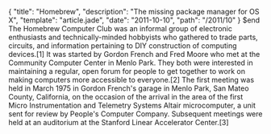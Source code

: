 {
  "title": "Homebrew",
  "description": "The missing package manager for OS X",
  "template": "article.jade",
  "date": "2011-10-10",
  "path": "/2011/10"
}
$end
The Homebrew Computer Club was an informal group of electronic enthusiasts and technically-minded hobbyists who gathered to trade parts, circuits, and information pertaining to DIY construction of computing devices.[1] It was started by Gordon French and Fred Moore who met at the Community Computer Center in Menlo Park. They both were interested in maintaining a regular, open forum for people to get together to work on making computers more accessible to everyone.[2] The first meeting was held in March 1975 in Gordon French's garage in Menlo Park, San Mateo County, California, on the occasion of the arrival in the area of the first Micro Instrumentation and Telemetry Systems Altair microcomputer, a unit sent for review by People's Computer Company. Subsequent meetings were held at an auditorium at the Stanford Linear Accelerator Center.[3]
